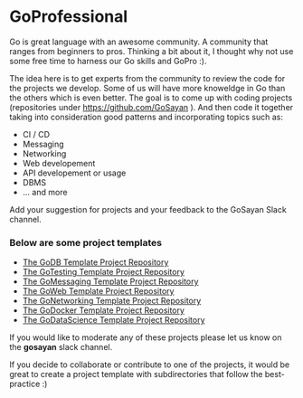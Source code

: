 # GoProfessional

Go is great language with an awesome community. A community that ranges from beginners to pros. Thinking a bit about it, I thought why not use some free time to harness our Go skills and GoPro :).

The idea here is to get experts from the community to review the code for the projects we develop. Some of us will have more knoweldge in Go than the others which is even better. The goal is to come up with coding projects (repositories under https://github.com/GoSayan ). And then code it together taking into consideration good patterns and incorporating topics such as:
- CI / CD
- Messaging
- Networking
- Web developement
- API developement or usage
- DBMS
- ... and more

Add your suggestion for projects and your feedback to the GoSayan Slack channel. 

### Below are some project templates 

- [The GoDB Template Project Repository](https://github.com/GoSayan/GoDB)
- [The GoTesting Template Project Repository](https://github.com/GoSayan/GoTesting)
- [The GoMessaging Template Project Repository](https://github.com/GoSayan/GoMessaging)
- [The GoWeb Template Project Repository](https://github.com/GoSayan/GoWeb)
- [The GoNetworking Template Project Repository](https://github.com/GoSayan/GoNetworking)
- [The GoDocker Template Project Repository](https://github.com/GoSayan/GoDocker)
- [The GoDataScience Template Project Repository](https://github.com/GoSayan/GoDataScience)

If you would like to moderate any of these projects please let us know on the **gosayan** slack channel. 

If you decide to collaborate or contribute to one of the projects, it would be great to create a project template with subdirectories that follow the best-practice :) 
